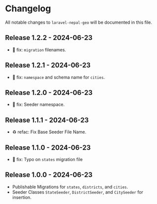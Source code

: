 # Changelog

All notable changes to `laravel-nepal-geo` will be documented in this file.

## Release 1.2.2 - 2024-06-23

- :hammer: fix: `migration` filenames.

## Release 1.2.1 - 2024-06-23

- :hammer: fix: `namespace` and schema name for `cities`.

## Release 1.2.0 - 2024-06-23

- :hammer: fix: Seeder namespace.

## Release 1.1.1 - 2024-06-23

- :recycle: refac: Fix Base Seeder File Name.

## Release 1.1.0 - 2024-06-23

- :hammer: fix: Typo on `states` migration file

## Release 1.0.0 - 2024-06-23

- Publishable Migrations for `states`, `districts`, and `cities`.
- Seeder Classes `StateSeeder`, `DistrictSeeder`, and `CitySeeder` for insertion.
